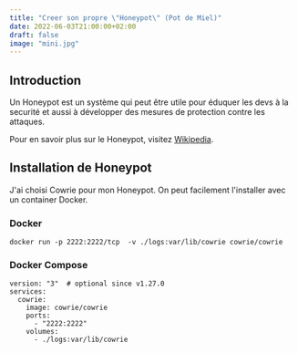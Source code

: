 ```yaml
---
title: "Creer son propre \"Honeypot\" (Pot de Miel)"
date: 2022-06-03T21:00:00+02:00
draft: false
image: "mini.jpg"
---
```


## Introduction

Un Honeypot est un système qui peut être utile pour éduquer les devs à la securité et aussi à développer des mesures de protection contre les attaques.

Pour en savoir plus sur le Honeypot, visitez [Wikipedia](https://fr.wikipedia.org/wiki/Honeypot).

## Installation de Honeypot

J'ai choisi Cowrie pour mon Honeypot. On peut facilement l'installer avec un container Docker.

### Docker

`docker run -p 2222:2222/tcp  -v ./logs:var/lib/cowrie cowrie/cowrie`

### Docker Compose

```
version: "3"  # optional since v1.27.0
services:
  cowrie:
    image: cowrie/cowrie
    ports:
      - "2222:2222"
    volumes:
      - ./logs:var/lib/cowrie
```